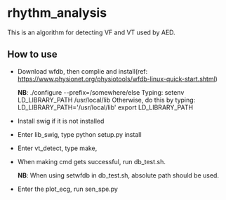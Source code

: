 # rhythm_analysis
This is an algorithm for detecting VF and VT used by AED. 

How to use
----
- Download wfdb, then complie and install(ref: https://www.physionet.org/physiotools/wfdb-linux-quick-start.shtml)

	**NB**: ./configure --prefix=/somewhere/else
    Typing: setenv LD_LIBRARY_PATH /usr/local/lib
    Otherwise, do this by typing:
      LD_LIBRARY_PATH='/usr/local/lib'
      export LD_LIBRARY_PATH
  
- Install swig if it is not installed
- Enter lib_swig, type python setup.py install
- Enter vt_detect, type make, 
- When making cmd gets successful, run db_test.sh.

  **NB**: When using setwfdb in db_test.sh, absolute path should be used. 
- Enter the plot_ecg, run sen_spe.py
